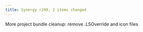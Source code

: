 ```yaml
---
title: Synergy r299, 2 items changed
---
```


More project bundle cleanup: remove .LSOverride and icon files
